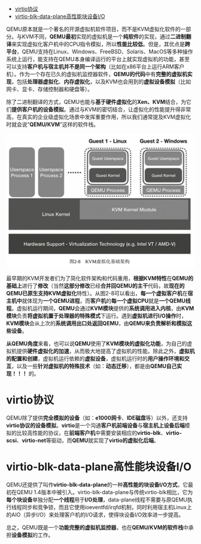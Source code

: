 
<!-- @import "[TOC]" {cmd="toc" depthFrom=1 depthTo=6 orderedList=false} -->

<!-- code_chunk_output -->

* [virtio协议](#virtio协议)
* [virtio\-blk\-data\-plane高性能块设备I/O](#virtio-blk-data-plane高性能块设备io)

<!-- /code_chunk_output -->

QEMU原本就是一个著名的开源虚拟机软件项目，而不是KVM虚拟化软件的一部分。与KVM不同，**QEMU最初**实现的虚拟机是一个**纯软件**的实现，通过**二进制翻译**来实现虚拟化客户机中的CPU指令模拟，所以**性能比较低**。但是，其优点是**跨平台**，QEMU支持在Linux、Windows、FreeBSD、Solaris、MacOS等多种操作系统上运行，能支持在QEMU本身编译运行的平台上就实现虚拟机的功能，甚至可以支持**客户机与宿主机并不是同一个架构**（比如在x86平台上运行ARM客户机）。作为一个存在已久的虚拟机监控器软件，**QEMU的代码**中有**完整的虚拟机实现**，包括**处理器虚拟化**、**内存虚拟化**，以及KVM也会用到的**虚拟设备模拟**（比如网卡、显卡、存储控制器和硬盘等）。

除了二进制翻译的方式，QEMU也能与**基于硬件虚拟化**的**Xen、KVM**结合，为它们**提供客户机的设备模拟**。通过与KVM的密切结合，让虚拟化的性能提升得非常高，在真实的企业级虚拟化场景中发挥重要作用，所以我们通常提及KVM虚拟化时就会说“**QEMU/KVM**”这样的软件栈。

![](./images/2019-05-14-21-42-10.png)

最早期的KVM开发者们为了简化软件架构和代码重用，**根据KVM特性**在**QEMU的基础上**进行了**修改**（当然**这部分修改**已经**合并回QEMU的主干**代码，故**现在的QEMU已原生支持KVM虚拟化**特性）。从图2\-8可以看出，**每一个虚拟客户机**在**宿主机中**就体现为**一个QEMU进程**，而**客户机**的**每一个虚拟CPU**就是**一个QEMU线程**。虚拟机运行期间，**QEMU**会通过**KVM模块**提供的**系统调用进入内核**，由**KVM模块**负责**将虚拟机置于处理器的特殊模式**下运行。遇到**虚拟机进行I/O操作**时，**KVM模块**会从上次的**系统调用出口处返回QEMU**，由**QEMU来负责解析和模拟这些设备**。

**从QEMU角度**来看，也可以说**QEMU**使用了**KVM模块的虚拟化功能**，为自己的虚拟机提供**硬件虚拟化的加速**，从而极大地提高了虚拟机的性能。除此之外，**虚拟机的配置和创建**，虚拟机运行依赖的**虚拟设备**，虚拟机运行时的**用户操作环境和交互**，以及一些**针对虚拟机的特殊技术**（如：**动态迁移**），都是由**QEMU自己实现！！！** 的。

# virtio协议

QEMU除了提供**完全模拟的设备**（如：**e1000网卡**、**IDE磁盘**等）以外，还支持**virtio协议的设备模拟**。**virtio**是一个沟通**客户机前端设备**与**宿主机上设备后端**模拟的比较高性能的协议，在**前端客户机**中需要安装相应的**virtio\-blk**、**virtio\-scsi**、**virtio\-net**等驱动，而**QEMU**就实现了**virtio的虚拟化后端**。

# virtio\-blk\-data\-plane高性能块设备I/O

QEMU还提供了叫作**virtio\-blk\-data\-plane**的一种**高性能的块设备I/O方式**，它最初在QEMU 1.4版本中被引入。virtio\-blk\-data\-plane与传统virtio\-blk相比，它为**每个块设备**单独分配**一个线程**用于**I/O处理**，data-plane线程不需要与原QEMU执行线程同步和竞争锁，而且它使用ioeventfd/irqfd机制，同时利用宿主机Linux上的AIO（异步I/O）来处理客户机的I/O请求，使得块设备I/O效率进一步提高。

总之，QEMU既是一个**功能完整的虚拟机监控器**，也在**QEMU/KVM的软件栈**中承担**设备模拟**的工作。
